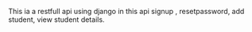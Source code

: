 This ia a restfull api using django in this api signup , resetpassword, add student, view student details.
